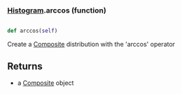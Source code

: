 ### [Histogram](Histogram.md).arccos (function)


```py

def arccos(self)

```



Create a [Composite](Composite.md) distribution with the 'arccos' operator

Returns
-----------
* a [Composite](Composite.md) object

